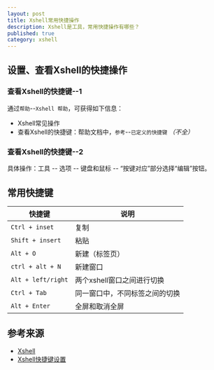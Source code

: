 ```yaml
---
layout: post
title: Xshell常用快捷操作
description: Xshell是工具，常用快捷操作有哪些？
published: true
category: xshell
---
```



## 设置、查看Xshell的快捷操作

### 查看Xshell的快捷键--1

通过`帮助`--`Xshell 帮助`，可获得如下信息：

* Xshell常见操作
* 查看Xshell的快捷键：帮助文档中，`参考`--`已定义的快捷键` *（不全）*

### 查看Xshell的快捷键--2

具体操作：工具 -- 选项 -- 键盘和鼠标 -- “按键对应”部分选择“编辑”按钮。

## 常用快捷键

|快捷键|说明|
|------|----|
|`Ctrl + inset`| 复制|
|`Shift + insert`|粘贴|
|`Alt + O`| 新建（标签页）|
|`ctrl + alt + N`|新建窗口|
|`Alt + left/right`|两个xshell窗口之间进行切换|
|`Ctrl + Tab`|同一窗口中，不同标签之间的切换|
|`Alt + Enter`|全屏和取消全屏|


























## 参考来源

* [Xshell][Xshell]
* [Xshell快捷键设置][Xshell快捷键设置]













[NingG]:    			http://ningg.github.com  "NingG"
[Xshell]:				http://www.netsarang.com/products/xsh_overview.html
[Xshell快捷键设置]:		http://guafei.iteye.com/blog/933512










